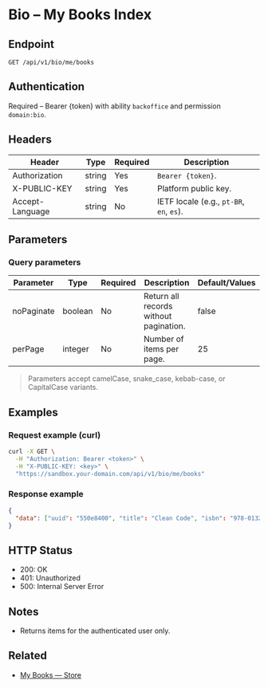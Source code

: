 # Bio – My Books Index

## Endpoint

```
GET /api/v1/bio/me/books
```

## Authentication

Required – Bearer {token} with ability `backoffice` and permission `domain:bio`.

## Headers

| Header           | Type   | Required | Description |
| ---------------- | ------ | -------- | ----------- |
| Authorization    | string | Yes      | `Bearer {token}`. |
| X-PUBLIC-KEY     | string | Yes      | Platform public key. |
| Accept-Language  | string | No       | IETF locale (e.g., `pt-BR`, `en`, `es`). |

## Parameters

### Query parameters

| Parameter  | Type    | Required | Description | Default/Values |
| ---------- | ------- | -------- | ----------- | -------------- |
| noPaginate | boolean | No       | Return all records without pagination. | false |
| perPage    | integer | No       | Number of items per page. | 25 |

> Parameters accept camelCase, snake_case, kebab-case, or CapitalCase variants.

## Examples

### Request example (curl)

```bash
curl -X GET \
  -H "Authorization: Bearer <token>" \
  -H "X-PUBLIC-KEY: <key>" \
  "https://sandbox.your-domain.com/api/v1/bio/me/books"
```

### Response example

```json
{
  "data": ["uuid": "550e8400", "title": "Clean Code", "isbn": "978-0132350884", "publication_year": 2008]
}
```

## HTTP Status

- 200: OK
- 401: Unauthorized
- 500: Internal Server Error

## Notes

- Returns items for the authenticated user only.

## Related

- [My Books — Store](MyBooksStore.md)
